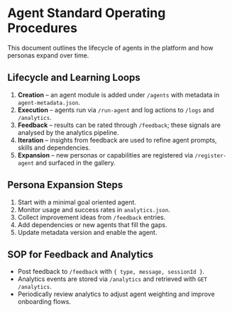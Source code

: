 # Agent Standard Operating Procedures

This document outlines the lifecycle of agents in the platform and how personas expand over time.

## Lifecycle and Learning Loops
1. **Creation** – an agent module is added under `/agents` with metadata in `agent-metadata.json`.
2. **Execution** – agents run via `/run-agent` and log actions to `/logs` and `/analytics`.
3. **Feedback** – results can be rated through `/feedback`; these signals are analysed by the analytics pipeline.
4. **Iteration** – insights from feedback are used to refine agent prompts, skills and dependencies.
5. **Expansion** – new personas or capabilities are registered via `/register-agent` and surfaced in the gallery.

## Persona Expansion Steps
1. Start with a minimal goal oriented agent.
2. Monitor usage and success rates in `analytics.json`.
3. Collect improvement ideas from `/feedback` entries.
4. Add dependencies or new agents that fill the gaps.
5. Update metadata version and enable the agent.

## SOP for Feedback and Analytics
- Post feedback to `/feedback` with `{ type, message, sessionId }`.
- Analytics events are stored via `/analytics` and retrieved with `GET /analytics`.
- Periodically review analytics to adjust agent weighting and improve onboarding flows.
